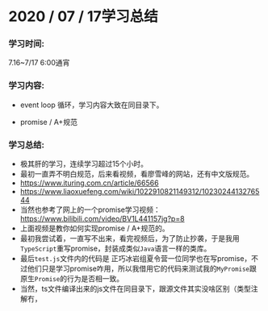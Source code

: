 # 2020 / 07 / 17学习总结

### 学习时间:

7.16~7/17  6:00通宵

### 学习内容:

* event loop 循环，学习内容大致在同目录下。

* promise / A+规范

### 学习总结:

* 极其肝的学习，连续学习超过15个小时。
* 最初一直弄不明白规范，后来看视频，看廖雪峰的网站，还有中文版规范。
* https://www.ituring.com.cn/article/66566
* https://www.liaoxuefeng.com/wiki/1022910821149312/1023024413276544
* 当然也参考了网上的一个promise学习视频：https://www.bilibili.com/video/BV1L441157jg?p=8
* 上面视频是教你如何实现promise / A+规范的。
* 最初我尝试着，一直写不出来，看完视频后，为了防止抄袭，于是我用`TypeScript`重写promise，封装成类似`Java`语言一样的类库。
* 最后`test.js`文件内的代码是  正巧冰岩组夏令营一位同学也在写promise，不过他们只是学习promise咋用，所以我借用它的代码来测试我的`MyPromise`跟原生`Promise`的行为是否相一致。
* 当然，ts文件编译出来的js文件在同目录下，跟源文件其实没啥区别（类型注解冇，
